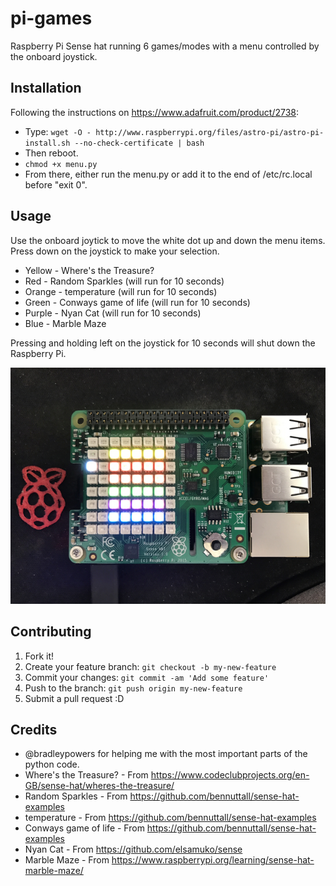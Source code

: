# pi-games

Raspberry Pi Sense hat running 6 games/modes with a menu controlled by the onboard joystick.

## Installation

Following the instructions on https://www.adafruit.com/product/2738:

* Type: `wget -O - http://www.raspberrypi.org/files/astro-pi/astro-pi-install.sh --no-check-certificate | bash`
* Then reboot.
* `chmod +x menu.py`
* From there, either run the menu.py or add it to the end of /etc/rc.local before "exit 0".

## Usage

Use the onboard joytick to move the white dot up and down the menu items. Press down on the joystick to make your selection.

* Yellow - Where's the Treasure?
* Red - Random Sparkles (will run for 10 seconds)
* Orange - temperature (will run for 10 seconds)
* Green - Conways game of life (will run for 10 seconds)
* Purple - Nyan Cat (will run for 10 seconds) 
* Blue - Marble Maze 

Pressing and holding left on the joystick for 10 seconds will shut down the Raspberry Pi.

![Picture of Pi and Sense Hat in use](https://github.com/LowellMakes/pi-games/blob/master/picture-in-use.jpg "Picture of Pi and Sense Hat in use")


## Contributing

1. Fork it!
2. Create your feature branch: `git checkout -b my-new-feature`
3. Commit your changes: `git commit -am 'Add some feature'`
4. Push to the branch: `git push origin my-new-feature`
5. Submit a pull request :D

## Credits

* @bradleypowers for helping me with the most important parts of the python code.
* Where's the Treasure? - From https://www.codeclubprojects.org/en-GB/sense-hat/wheres-the-treasure/
* Random Sparkles - From https://github.com/bennuttall/sense-hat-examples
* temperature - From https://github.com/bennuttall/sense-hat-examples
* Conways game of life - From https://github.com/bennuttall/sense-hat-examples
* Nyan Cat - From https://github.com/elsamuko/sense
* Marble Maze - From https://www.raspberrypi.org/learning/sense-hat-marble-maze/
